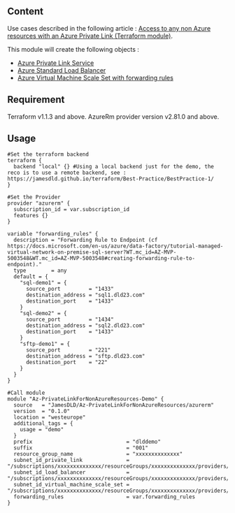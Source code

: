 Content
-----
Use cases described in the following article : [Access to any non Azure resources with an Azure Private Link (Terraform module)](https://medium.com/microsoftazure/access-to-any-non-azure-resources-with-an-azure-private-link-terraform-module-b6129992dad9).

This module will create the following objects : 

- [Azure Private Link Service](https://docs.microsoft.com/en-us/azure/private-link/private-link-service-overview?WT.mc_id=AZ-MVP-5003548)
- [Azure Standard Load Balancer](https://docs.microsoft.com/en-us/azure/private-link/create-private-link-service-portal?WT.mc_id=AZ-MVP-5003548#create-an-internal-load-balancer)
- [Azure Virtual Machine Scale Set with forwarding rules](https://docs.microsoft.com/en-us/azure/data-factory/tutorial-managed-virtual-network-on-premise-sql-server?WT.mc_id=AZ-MVP-5003548#creating-forwarding-rule-to-endpoint)

Requirement
-----
Terraform v1.1.3 and above. 
AzureRm provider version v2.81.0 and above.

Usage
-----
```hcl
#Set the terraform backend
terraform {
  backend "local" {} #Using a local backend just for the demo, the reco is to use a remote backend, see : https://jamesdld.github.io/terraform/Best-Practice/BestPractice-1/
}

#Set the Provider
provider "azurerm" {
  subscription_id = var.subscription_id
  features {}
}

variable "forwarding_rules" {
  description = "Forwarding Rule to Endpoint (cf https://docs.microsoft.com/en-us/azure/data-factory/tutorial-managed-virtual-network-on-premise-sql-server?WT.mc_id=AZ-MVP-5003548&WT.mc_id=AZ-MVP-5003548#creating-forwarding-rule-to-endpoint)."
  type        = any
  default = {
    "sql-demo1" = {
      source_port         = "1433"
      destination_address = "sql1.dld23.com"
      destination_port    = "1433"
    }
    "sql-demo2" = {
      source_port         = "1434"
      destination_address = "sql2.dld23.com"
      destination_port    = "1433"
    }
    "sftp-demo1" = {
      source_port         = "221"
      destination_address = "sftp.dld23.com"
      destination_port    = "22"
    }
  }
}

#Call module
module "Az-PrivateLinkForNonAzureResources-Demo" {
  source   = "JamesDLD/Az-PrivateLinkForNonAzureResources/azurerm"
  version  = "0.1.0"
  location = "westeurope"
  additional_tags = {
    usage = "demo"
  }
  prefix                              = "dlddemo"
  suffix                              = "001"
  resource_group_name                 = "xxxxxxxxxxxxxx"
  subnet_id_private_link              = "/subscriptions/xxxxxxxxxxxxxx/resourceGroups/xxxxxxxxxxxxxx/providers/Microsoft.Network/virtualNetworks/xxxxxxxxxxxxxx/subnets/xxxxxxxxxxxxxxsub1"
  subnet_id_load_balancer             = "/subscriptions/xxxxxxxxxxxxxx/resourceGroups/xxxxxxxxxxxxxx/providers/Microsoft.Network/virtualNetworks/xxxxxxxxxxxxxx/subnets/xxxxxxxxxxxxxxsub2"
  subnet_id_virtual_machine_scale_set = "/subscriptions/xxxxxxxxxxxxxx/resourceGroups/xxxxxxxxxxxxxx/providers/Microsoft.Network/virtualNetworks/xxxxxxxxxxxxxx/subnets/xxxxxxxxxxxxxxsub3"
  forwarding_rules                    = var.forwarding_rules
}

```